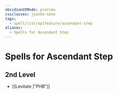 ```yaml
---
obsidianUIMode: preview
cssclasses: json5e-note
tags:
  - spell/list/optfeature/ascendant-step
aliases:
  - Spells for Ascendant Step
---
```

# Spells for Ascendant Step

## 2nd Level

- [[Levitate \|"PHB"]]
